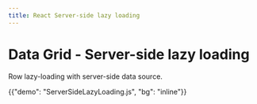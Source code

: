 ```yaml
---
title: React Server-side lazy loading
---
```


# Data Grid - Server-side lazy loading [<span class="plan-pro"></span>](/x/introduction/licensing/#pro-plan 'Pro plan')

<p class="description">Row lazy-loading with server-side data source.</p>

{{"demo": "ServerSideLazyLoading.js", "bg": "inline"}}
